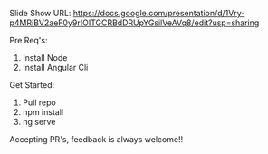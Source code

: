 Slide Show URL:
https://docs.google.com/presentation/d/1Vry-p4MRiBV2aeF0y9rIOITGCRBdDRUpYGsilVeAVq8/edit?usp=sharing

Pre Req's:
1. Install Node
2. Install Angular Cli

Get Started:
1. Pull repo
2. npm install
3. ng serve

Accepting PR's, feedback is always welcome!!